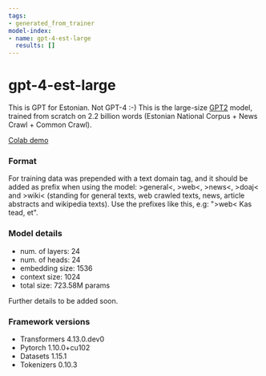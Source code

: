 ```yaml
---
tags:
- generated_from_trainer
model-index:
- name: gpt-4-est-large
  results: []
---
```


# gpt-4-est-large

This is GPT for Estonian. Not GPT-4 :-) This is the large-size [GPT2](https://huggingface.co/docs/transformers/model_doc/gpt2) model, trained from scratch on 2.2 billion words (Estonian National Corpus + News Crawl + Common Crawl).

[Colab demo](https://colab.research.google.com/drive/1Bp7mGEQ1vmyqXPyXHV1yj68cRZEi2mq4?usp=sharing)

### Format

For training data was prepended with a text domain tag, and it should be added as prefix when using the model: >general<, >web<, >news<, >doaj< and >wiki< (standing for general texts, web crawled texts, news, article abstracts and wikipedia texts). Use the prefixes like this, e.g: ">web< Kas tead, et".

### Model details

- num. of layers: 24
- num. of heads: 24
- embedding size: 1536
- context size: 1024
- total size: 723.58M params

Further details to be added soon.

### Framework versions

- Transformers 4.13.0.dev0
- Pytorch 1.10.0+cu102
- Datasets 1.15.1
- Tokenizers 0.10.3
